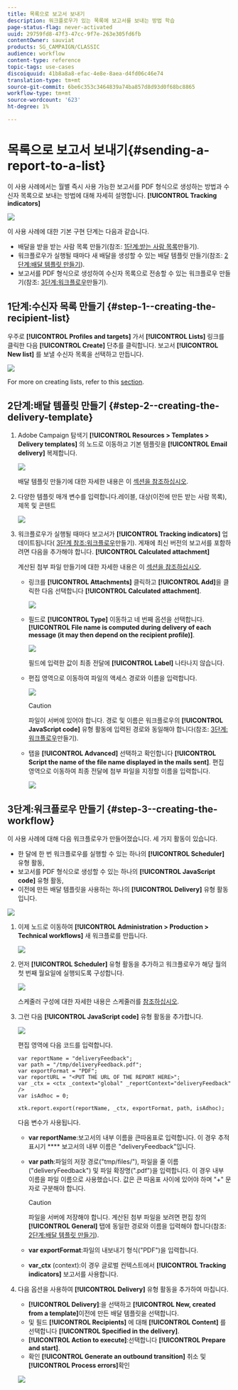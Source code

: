 ```yaml
---
title: 목록으로 보고서 보내기
description: 워크플로우가 있는 목록에 보고서를 보내는 방법 학습
page-status-flag: never-activated
uuid: 29759fd8-47f3-47cc-9f7e-263e305fd6fb
contentOwner: sauviat
products: SG_CAMPAIGN/CLASSIC
audience: workflow
content-type: reference
topic-tags: use-cases
discoiquuid: 41b8a8a8-efac-4e8e-8aea-d4fd06c46e74
translation-type: tm+mt
source-git-commit: 6be6c353c3464839a74ba857d8d93d0f68bc8865
workflow-type: tm+mt
source-wordcount: '623'
ht-degree: 1%

---
```



# 목록으로 보고서 보내기{#sending-a-report-to-a-list}

이 사용 사례에서는 월별 즉시 사용 가능한 보고서를 PDF 형식으로 생성하는 방법과 수신자 목록으로 보내는 방법에 대해 자세히 설명합니다. **[!UICONTROL Tracking indicators]**

![](assets/use_case_report_intro.png)

이 사용 사례에 대한 기본 구현 단계는 다음과 같습니다.

* 배달을 받을 받는 사람 목록 만들기(참조: [1단계:받는 사람 목록](#step-1--creating-the-recipient-list)만들기).
* 워크플로우가 실행될 때마다 새 배달을 생성할 수 있는 배달 템플릿 만들기(참조: [2단계:배달 템플릿 만들기](#step-2--creating-the-delivery-template)).
* 보고서를 PDF 형식으로 생성하여 수신자 목록으로 전송할 수 있는 워크플로우 만들기(참조: [3단계:워크플로우](#step-3--creating-the-workflow)만들기).

## 1단계:수신자 목록 만들기 {#step-1--creating-the-recipient-list}

우주로 **[!UICONTROL Profiles and targets]** 가서 **[!UICONTROL Lists]** 링크를 클릭한 다음 **[!UICONTROL Create]** 단추를 클릭합니다. 보고서 **[!UICONTROL New list]** 를 보낼 수신자 목록을 선택하고 만듭니다.

![](assets/use_case_report_1.png)

For more on creating lists, refer to this [section](../../platform/using/creating-and-managing-lists.md).

## 2단계:배달 템플릿 만들기 {#step-2--creating-the-delivery-template}

1. Adobe Campaign 탐색기 **[!UICONTROL Resources > Templates > Delivery templates]** 의 노드로 이동하고 기본 템플릿을 **[!UICONTROL Email delivery]** 복제합니다.

   ![](assets/use_case_report_2.png)

   배달 템플릿 만들기에 대한 자세한 내용은 이 [섹션을 참조하십시오](../../delivery/using/about-templates.md).

1. 다양한 템플릿 매개 변수를 입력합니다.레이블, 대상(이전에 만든 받는 사람 목록), 제목 및 콘텐트

   ![](assets/use_case_report_3.png)

1. 워크플로우가 실행될 때마다 보고서가 **[!UICONTROL Tracking indicators]** 업데이트됩니다( [3단계 참조:워크플로우](#step-3--creating-the-workflow)만들기). 게재에 최신 버전의 보고서를 포함하려면 다음을 추가해야 합니다. **[!UICONTROL Calculated attachment]**

   계산된 첨부 파일 만들기에 대한 자세한 내용은 이 [섹션을 참조하십시오](../../delivery/using/attaching-files.md#creating-a-calculated-attachment).

   * 링크를 **[!UICONTROL Attachments]** 클릭하고 **[!UICONTROL Add]**&#x200B;을 클릭한 다음 선택합니다 **[!UICONTROL Calculated attachment]**.

      ![](assets/use_case_report_4.png)

   * 필드로 **[!UICONTROL Type]** 이동하고 네 번째 옵션을 선택합니다. **[!UICONTROL File name is computed during delivery of each message (it may then depend on the recipient profile)]**.

      ![](assets/use_case_report_5.png)

      필드에 입력한 값이 최종 전달에 **[!UICONTROL Label]** 나타나지 않습니다.

   * 편집 영역으로 이동하여 파일의 액세스 경로와 이름을 입력합니다.

      ![](assets/use_case_report_6.png)

      >[!CAUTION]
      >
      >파일이 서버에 있어야 합니다. 경로 및 이름은 워크플로우의 **[!UICONTROL JavaScript code]** 유형 활동에 입력된 경로와 동일해야 합니다(참조: [3단계:워크플로우](#step-3--creating-the-workflow)만들기).

   * 탭을 **[!UICONTROL Advanced]** 선택하고 확인합니다 **[!UICONTROL Script the name of the file name displayed in the mails sent]**. 편집 영역으로 이동하여 최종 전달에 첨부 파일을 지정할 이름을 입력합니다.

      ![](assets/use_case_report_6bis.png)

## 3단계:워크플로우 만들기 {#step-3--creating-the-workflow}

이 사용 사례에 대해 다음 워크플로우가 만들어졌습니다. 세 가지 활동이 있습니다.

* 한 달에 한 번 워크플로우를 실행할 수 있는 하나의 **[!UICONTROL Scheduler]** 유형 활동,
* 보고서를 PDF 형식으로 생성할 수 있는 하나의 **[!UICONTROL JavaScript code]** 유형 활동,
* 이전에 만든 배달 템플릿을 사용하는 하나의 **[!UICONTROL Delivery]** 유형 활동입니다.

![](assets/use_case_report_8.png)

1. 이제 노드로 이동하여 **[!UICONTROL Administration > Production > Technical workflows]** 새 워크플로를 만듭니다.

   ![](assets/use_case_report_7.png)

1. 먼저 **[!UICONTROL Scheduler]** 유형 활동을 추가하고 워크플로우가 해당 월의 첫 번째 월요일에 실행되도록 구성합니다.

   ![](assets/use_case_report_9.png)

   스케줄러 구성에 대한 자세한 내용은 스케줄러를 [참조하십시오](../../workflow/using/scheduler.md).

1. 그런 다음 **[!UICONTROL JavaScript code]** 유형 활동을 추가합니다.

   ![](assets/use_case_report_10.png)

   편집 영역에 다음 코드를 입력합니다.

   ```
   var reportName = "deliveryFeedback";
   var path = "/tmp/deliveryFeedback.pdf";
   var exportFormat = "PDF";
   var reportURL = "<PUT THE URL OF THE REPORT HERE>";
   var _ctx = <ctx _context="global" _reportContext="deliveryFeedback" />
   var isAdhoc = 0;
   
   xtk.report.export(reportName, _ctx, exportFormat, path, isAdhoc);
   ```

   다음 변수가 사용됩니다.

   * **var reportName**:보고서의 내부 이름을 큰따옴표로 입력합니다. 이 경우 추적 표시기 **** 보고서의 내부 이름은 &quot;deliveryFeedback&quot;입니다.
   * **var path**:파일의 저장 경로(&quot;tmp/files/&quot;), 파일을 줄 이름(&quot;deliveryFeedback&quot;) 및 파일 확장명(&quot;.pdf&quot;)을 입력합니다. 이 경우 내부 이름을 파일 이름으로 사용했습니다. 값은 큰 따옴표 사이에 있어야 하며 &quot;+&quot; 문자로 구분해야 합니다.

      >[!CAUTION]
      >
      >파일을 서버에 저장해야 합니다. 계산된 첨부 파일을 보려면 편집 창의 **[!UICONTROL General]** 탭에 동일한 경로와 이름을 입력해야 합니다(참조: [2단계:배달 템플릿 만들기](#step-2--creating-the-delivery-template)).

   * **var exportFormat**:파일의 내보내기 형식(&quot;PDF&quot;)을 입력합니다.
   * **var_ctx** (context):이 경우 글로벌 컨텍스트에서 **[!UICONTROL Tracking indicators]** 보고서를 사용합니다.

1. 다음 옵션을 사용하여 **[!UICONTROL Delivery]** 유형 활동을 추가하여 마칩니다.

   * **[!UICONTROL Delivery]**:을 선택하고 **[!UICONTROL New, created from a template]**&#x200B;이전에 만든 배달 템플릿을 선택합니다.
   * 및 필드 **[!UICONTROL Recipients]** 에 대해 **[!UICONTROL Content]** 를 선택합니다 **[!UICONTROL Specified in the delivery]**.
   * **[!UICONTROL Action to execute]**:선택합니다 **[!UICONTROL Prepare and start]**.
   * 확인 **[!UICONTROL Generate an outbound transition]** 취소 및 **[!UICONTROL Process errors]**&#x200B;확인

   ![](assets/use_case_report_11.png)

